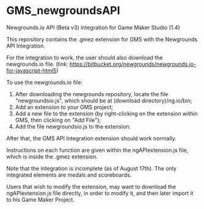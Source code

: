 # GMS_newgroundsAPI
Newgrounds.io API (Beta v3) integration for Game Maker Studio (1.4)

This repository contains the .gmez extension for GMS with the Newgrounds API Integration. 

For the integration to work, the user should also download the newgrounds.io file.
(link: https://bitbucket.org/newgrounds/newgrounds.io-for-javascript-html5)

To use the newgrounds.io file:
1. After downloading the newgrounds repository, locate the file "newgroundsio.js", which should be at (download directory)/ng.io/bin;
2. Add an extension to your GMS project;
3. Add a new file to the extension (by right-clicking on the extension within GMS, then clicking on "Add File");
4. Add the file newgroundsio.js to the extension.

After that, the GMS API Integration extension should work normally.

Instructions on each function are given within the ngAPIextension.js file, which is inside the .gmez extension.

Note that the integration is incomplete (as of August 17th). The only integrated elements are medals and scoreboards.

Users that wish to modify the extension, may want to download the ngAPIextension.js file directly, in order to modify it, and then later import it to his Game Maker Project.
